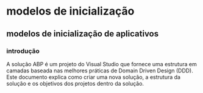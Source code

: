 <style>
  @import url('https://fonts.googleapis.com/css2?family=Lexend:wght@100;300;400;500;600;700;800;900&family=Poppins:wght@100;200;300;400;500;600;700;800;900&display=swap');
</style>
# modelos de inicialização
## modelos de inicialização de aplicativos
### introdução
A solução ABP é um projeto do Visual Studio que fornece uma estrutura em camadas baseada nas melhores práticas de Domain Driven Design (DDD). Este documento explica como criar uma nova solução, a estrutura da solução e os objetivos dos projetos dentro da solução.
